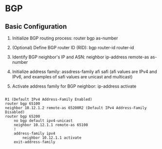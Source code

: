# BGP
## Basic Configuration

1. Initialize BGP routing process: router bgp as-number

2. (Optional) Define BGP router ID (RID): bgp router-id router-id

3. Identify BGP neighbor's IP and ASN: neighbor ip-address remote-as as-number

4. Initialize address family: assdress-family afi safi (afi values are IPv4 and IPv6, and examples
of safi values are unicast and multicast)

5. Activate address family for BGP neighbor: ip-address activate

```

R1 (Default IPv4 Address-Family Enabled)
router bgp 65100
neighbor 10.12.1.2 remote-as 65200R2 (Default IPv4 Address-Family Disabled)
router bgp 65200
    no bgp default ipv4-unicast
    neighbor 10.12.1.1 remote-as 65100
    !
    address-family ipv4
        neighbor 10.12.1.1 activate
    exit-address-family

```